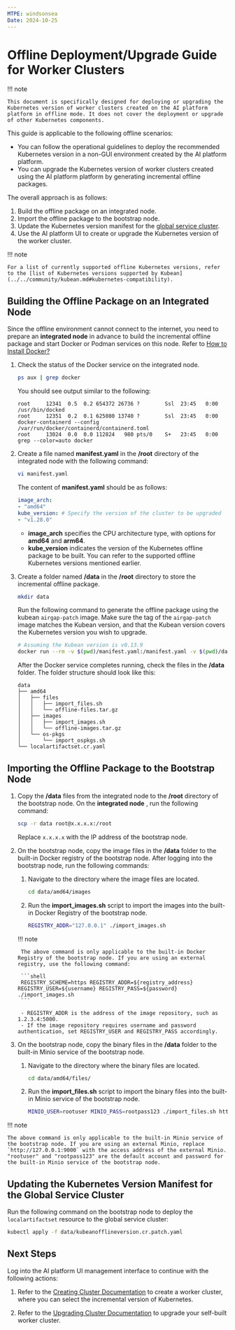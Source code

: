 ```yaml
---
MTPE: windsonsea
Date: 2024-10-25
---
```


# Offline Deployment/Upgrade Guide for Worker Clusters

!!! note

    This document is specifically designed for deploying or upgrading the Kubernetes version of worker clusters created on the AI platform platform in offline mode. It does not cover the deployment or upgrade of other Kubernetes components.

This guide is applicable to the following offline scenarios:

- You can follow the operational guidelines to deploy the recommended Kubernetes version in a non-GUI environment created by the AI platform platform.
- You can upgrade the Kubernetes version of worker clusters created using the AI platform platform by generating incremental offline packages.

The overall approach is as follows:

1. Build the offline package on an integrated node.
2. Import the offline package to the bootstrap node.
3. Update the Kubernetes version manifest for the [global service cluster](../clusters/cluster-role.md#global-service-cluster).
4. Use the AI platform UI to create or upgrade the Kubernetes version of the worker cluster.

!!! note

    For a list of currently supported offline Kubernetes versions, refer to the [list of Kubernetes versions supported by Kubean](../../community/kubean.md#kubernetes-compatibility).

## Building the Offline Package on an Integrated Node

Since the offline environment cannot connect to the internet, you need to prepare an **integrated node** in advance to build the incremental offline package and start Docker or Podman services on this node. Refer to [How to Install Docker?](../../blogs/230315-install-on-linux.md)

1. Check the status of the Docker service on the integrated node.

    ```bash
    ps aux | grep docker
    ```

    You should see output similar to the following:

    ```console
    root     12341  0.5  0.2 654372 26736 ?        Ssl  23:45   0:00 /usr/bin/docked
    root     12351  0.2  0.1 625080 13740 ?        Ssl  23:45   0:00 docker-containerd --config /var/run/docker/containerd/containerd.toml
    root     13024  0.0  0.0 112824   980 pts/0    S+   23:45   0:00 grep --color=auto docker
    ```

2. Create a file named __manifest.yaml__ in the __/root__ directory of the integrated node with the following command:

    ```bash
    vi manifest.yaml
    ```

    The content of __manifest.yaml__ should be as follows:

    ```yaml title="manifest.yaml"
    image_arch:
    - "amd64"
    kube_version: # Specify the version of the cluster to be upgraded
    - "v1.28.0"
    ```

    - __image_arch__ specifies the CPU architecture type, with options for __amd64__ and __arm64__.
    - __kube_version__ indicates the version of the Kubernetes offline package to be built. You can refer to the supported offline Kubernetes versions mentioned earlier.

3. Create a folder named __/data__ in the __/root__ directory to store the incremental offline package.

    ```bash
    mkdir data
    ```

    Run the following command to generate the offline package using the kubean `airgap-patch` image. Make sure the tag of the `airgap-patch` image matches the Kubean version, and that the Kubean version covers the Kubernetes version you wish to upgrade.

    ```bash
    # Assuming the Kubean version is v0.13.9
    docker run --rm -v $(pwd)/manifest.yaml:/manifest.yaml -v $(pwd)/data:/data ghcr.m.daocloud.io/kubean-io/airgap-patch:v0.13.9
    ```

    After the Docker service completes running, check the files in the __/data__ folder. The folder structure should look like this:

    ```console
    data
    ├── amd64
    │   ├── files
    │   │   ├── import_files.sh
    │   │   └── offline-files.tar.gz
    │   ├── images
    │   │   ├── import_images.sh
    │   │   └── offline-images.tar.gz
    │   └── os-pkgs
    │       └── import_ospkgs.sh
    └── localartifactset.cr.yaml
    ```

## Importing the Offline Package to the Bootstrap Node

1. Copy the __/data__ files from the integrated node to the __/root__ directory of the bootstrap node. On the **integrated node** , run the following command:

    ```bash
    scp -r data root@x.x.x.x:/root
    ```

    Replace `x.x.x.x` with the IP address of the bootstrap node.

2. On the bootstrap node, copy the image files in the __/data__ folder to the built-in Docker registry of the bootstrap node. After logging into the bootstrap node, run the following commands:

    1. Navigate to the directory where the image files are located.
    
        ```bash
        cd data/amd64/images
        ```

    2. Run the __import_images.sh__ script to import the images into the built-in Docker Registry of the bootstrap node.
   
        ```bash
        REGISTRY_ADDR="127.0.0.1" ./import_images.sh
        ```

    !!! note

        The above command is only applicable to the built-in Docker Registry of the bootstrap node. If you are using an external registry, use the following command:
        
        ```shell
        REGISTRY_SCHEME=https REGISTRY_ADDR=${registry_address} REGISTRY_USER=${username} REGISTRY_PASS=${password} ./import_images.sh
        ```

        - REGISTRY_ADDR is the address of the image repository, such as 1.2.3.4:5000.
        - If the image repository requires username and password authentication, set REGISTRY_USER and REGISTRY_PASS accordingly.

3. On the bootstrap node, copy the binary files in the __/data__ folder to the built-in Minio service of the bootstrap node.

    1. Navigate to the directory where the binary files are located.
    
        ```bash
        cd data/amd64/files/
        ```

    2. Run the __import_files.sh__ script to import the binary files into the built-in Minio service of the bootstrap node.
    
        ```bash
        MINIO_USER=rootuser MINIO_PASS=rootpass123 ./import_files.sh http://127.0.0.1:9000
        ```

!!! note

    The above command is only applicable to the built-in Minio service of the bootstrap node. If you are using an external Minio, replace `http://127.0.0.1:9000` with the access address of the external Minio. "rootuser" and "rootpass123" are the default account and password for the built-in Minio service of the bootstrap node.

## Updating the Kubernetes Version Manifest for the Global Service Cluster

Run the following command on the bootstrap node to deploy the `localartifactset` resource to the global service cluster:

```bash
kubectl apply -f data/kubeanofflineversion.cr.patch.yaml
```

## Next Steps

Log into the AI platform UI management interface to continue with the following actions:

1. Refer to the [Creating Cluster Documentation](../clusters/create-cluster.md) to create a worker cluster, where you can select the incremental version of Kubernetes.

2. Refer to the [Upgrading Cluster Documentation](../clusters/upgrade-cluster.md) to upgrade your self-built worker cluster.
